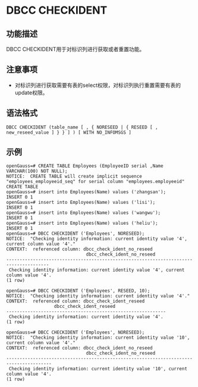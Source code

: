 # DBCC CHECKIDENT<a name="ZH-CN_TOPIC_0289899950"></a>

## 功能描述<a name="zh-cn_topic_0283136841_zh-cn_topic_0237122186_zh-cn_topic_0059779029_s8a5c6264f78f49e3aa93f388d68cd3e6"></a>

DBCC CHECKIDENT用于对标识列进行获取或者重置功能。

## 注意事项<a name="zh-cn_topic_0283136841_zh-cn_topic_0237122186_zh-cn_topic_0059779029_s8cb7444b58764d99913a4cc61f397f9f"></a>

-   对标识列进行获取需要有表的select权限，对标识列执行重置需要有表的update权限。

## 语法格式<a name="zh-cn_topic_0283136841_zh-cn_topic_0237122186_zh-cn_topic_0059779029_s29888afda1844d6f9fc677f1b59b5b7d"></a>

```
DBCC CHECKIDENT (table_name [ , { NORESEED | { RESEED [ , new_reseed_value ] } } ] ) [ WITH NO_INFOMSGS ]
```


## 示例<a name="zh-cn_topic_0283136841_zh-cn_topic_0237122186_zh-cn_topic_0059779029_s51d29fa208274032a4e5308b57638421"></a>

```
openGauss=# CREATE TABLE Employees (EmployeeID serial ,Name VARCHAR(100) NOT NULL);
NOTICE:  CREATE TABLE will create implicit sequence "employees_employeeid_seq" for serial column "employees.employeeid"
CREATE TABLE
openGauss=# insert into Employees(Name) values ('zhangsan');
INSERT 0 1
openGauss=# insert into Employees(Name) values ('lisi');
INSERT 0 1
openGauss=# insert into Employees(Name) values ('wangwu');
INSERT 0 1
openGauss=# insert into Employees(Name) values ('heliu');
INSERT 0 1
openGauss=# DBCC CHECKIDENT ('Employees', NORESEED);
NOTICE:  "Checking identity information: current identity value '4', current column value '4'."
CONTEXT:  referenced column: dbcc_check_ident_no_reseed
                              dbcc_check_ident_no_reseed
--------------------------------------------------------------------------------------
 Checking identity information: current identity value '4', current column value '4'.
(1 row)

openGauss=# DBCC CHECKIDENT ('Employees', RESEED, 10);
NOTICE:  "Checking identity information: current identity value '4'."
CONTEXT:  referenced column: dbcc_check_ident_reseed
                  dbcc_check_ident_reseed
------------------------------------------------------------
 Checking identity information: current identity value '4'.
(1 row)

openGauss=# DBCC CHECKIDENT ('Employees', NORESEED);
NOTICE:  "Checking identity information: current identity value '10', current column value '4'."
CONTEXT:  referenced column: dbcc_check_ident_no_reseed
                              dbcc_check_ident_no_reseed
---------------------------------------------------------------------------------------
 Checking identity information: current identity value '10', current column value '4'.
(1 row)
```
